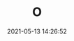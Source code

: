 ---
date: 2021-05-13 14:26:52
title: O
tags:
- designPattern
- standard
categories:
- [designPattern, standard]
---